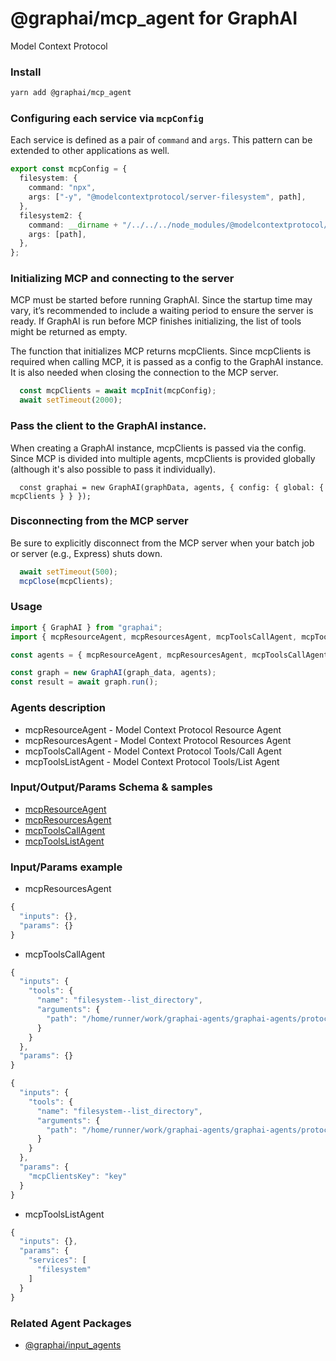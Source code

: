 
# @graphai/mcp_agent for GraphAI

Model Context Protocol

### Install

```sh
yarn add @graphai/mcp_agent
```

### Configuring each service via `mcpConfig`

Each service is defined as a pair of `command` and `args`. This pattern can be extended to other applications as well.

```TypeScript
export const mcpConfig = {
  filesystem: {
    command: "npx",
    args: ["-y", "@modelcontextprotocol/server-filesystem", path],
  },
  filesystem2: {
    command: __dirname + "/../../../node_modules/@modelcontextprotocol/server-filesystem/dist/index.js",
    args: [path],
  },
};
```

### Initializing MCP and connecting to the server

MCP must be started before running GraphAI. Since the startup time may vary, it’s recommended to include a waiting period to ensure the server is ready. If GraphAI is run before MCP finishes initializing, the list of tools might be returned as empty.

The function that initializes MCP returns mcpClients. Since mcpClients is required when calling MCP, it is passed as a config to the GraphAI instance.
 It is also needed when closing the connection to the MCP server.

```TypeScript
  const mcpClients = await mcpInit(mcpConfig);
  await setTimeout(2000);
```

### Pass the client to the GraphAI instance.
When creating a GraphAI instance, mcpClients is passed via the config.
 Since MCP is divided into multiple agents, mcpClients is provided globally (although it's also possible to pass it individually).

```
  const graphai = new GraphAI(graphData, agents, { config: { global: { mcpClients } } });
```

### Disconnecting from the MCP server

Be sure to explicitly disconnect from the MCP server when your batch job or server (e.g., Express) shuts down.

```TypeScript
  await setTimeout(500);
  mcpClose(mcpClients);
```


### Usage

```typescript
import { GraphAI } from "graphai";
import { mcpResourceAgent, mcpResourcesAgent, mcpToolsCallAgent, mcpToolsListAgent } from "@graphai/mcp_agent";

const agents = { mcpResourceAgent, mcpResourcesAgent, mcpToolsCallAgent, mcpToolsListAgent };

const graph = new GraphAI(graph_data, agents);
const result = await graph.run();
```

### Agents description
- mcpResourceAgent - Model Context Protocol Resource Agent
- mcpResourcesAgent - Model Context Protocol Resources Agent
- mcpToolsCallAgent - Model Context Protocol Tools/Call Agent
- mcpToolsListAgent - Model Context Protocol Tools/List Agent

### Input/Output/Params Schema & samples
 - [mcpResourceAgent](https://github.com/receptron/graphai/blob/main/docs/agentDocs/protocol/mcpResourceAgent.md)
 - [mcpResourcesAgent](https://github.com/receptron/graphai/blob/main/docs/agentDocs/protocol/mcpResourcesAgent.md)
 - [mcpToolsCallAgent](https://github.com/receptron/graphai/blob/main/docs/agentDocs/protocol/mcpToolsCallAgent.md)
 - [mcpToolsListAgent](https://github.com/receptron/graphai/blob/main/docs/agentDocs/protocol/mcpToolsListAgent.md)

### Input/Params example
 - mcpResourcesAgent


```typescript
{
  "inputs": {},
  "params": {}
}
```

 - mcpToolsCallAgent


```typescript
{
  "inputs": {
    "tools": {
      "name": "filesystem--list_directory",
      "arguments": {
        "path": "/home/runner/work/graphai-agents/graphai-agents/protocol/mcp-agent/lib/../tests/sample"
      }
    }
  },
  "params": {}
}
```


```typescript
{
  "inputs": {
    "tools": {
      "name": "filesystem--list_directory",
      "arguments": {
        "path": "/home/runner/work/graphai-agents/graphai-agents/protocol/mcp-agent/lib/../tests/sample"
      }
    }
  },
  "params": {
    "mcpClientsKey": "key"
  }
}
```

 - mcpToolsListAgent


```typescript
{
  "inputs": {},
  "params": {
    "services": [
      "filesystem"
    ]
  }
}
```




### Related Agent Packages
 - [@graphai/input_agents](https://www.npmjs.com/package/@graphai/input_agents)





